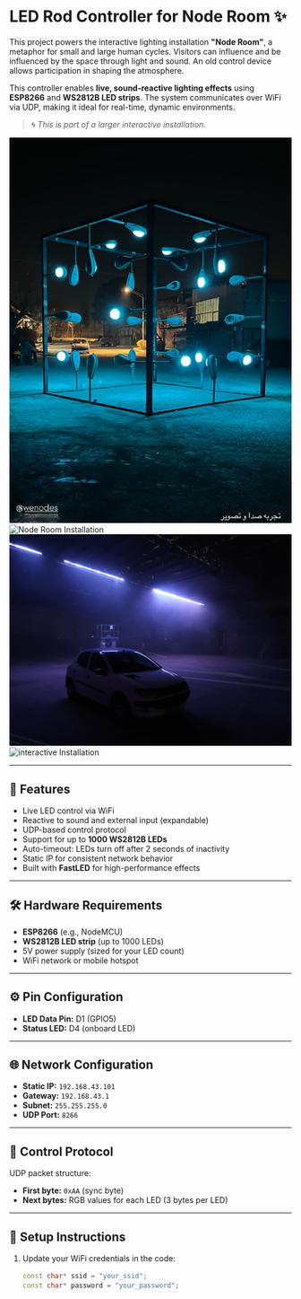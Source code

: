 # LED Rod Controller for **Node Room** ✨

This project powers the interactive lighting installation **"Node Room"**, a metaphor for small and large human cycles. Visitors can influence and be influenced by the space through light and sound. An old control device allows participation in shaping the atmosphere.

This controller enables **live, sound-reactive lighting effects** using **ESP8266** and **WS2812B LED strips**. The system communicates over WiFi via UDP, making it ideal for real-time, dynamic environments.

> 🌀 _This is part of a larger interactive installation._  

![Node Room Installation](photos/noderoom.jpg)
![Node Room Installation](photos/noderoom.gif)
![interactive Installation](photos/interactive.jpg)
![interactive Installation](photos/interactive.gif)

---

## 🔧 Features

- Live LED control via WiFi
- Reactive to sound and external input (expandable)
- UDP-based control protocol
- Support for up to **1000 WS2812B LEDs**
- Auto-timeout: LEDs turn off after 2 seconds of inactivity
- Static IP for consistent network behavior
- Built with **FastLED** for high-performance effects

---

## 🛠 Hardware Requirements

- **ESP8266** (e.g., NodeMCU)
- **WS2812B LED strip** (up to 1000 LEDs)
- 5V power supply (sized for your LED count)
- WiFi network or mobile hotspot

---

## ⚙️ Pin Configuration

- **LED Data Pin:** D1 (GPIO5)  
- **Status LED:** D4 (onboard LED)

---

## 🌐 Network Configuration

- **Static IP:** `192.168.43.101`  
- **Gateway:** `192.168.43.1`  
- **Subnet:** `255.255.255.0`  
- **UDP Port:** `8266`

---

## 📡 Control Protocol

UDP packet structure:
- **First byte:** `0xAA` (sync byte)
- **Next bytes:** RGB values for each LED (3 bytes per LED)

---

## 🚀 Setup Instructions

1. Update your WiFi credentials in the code:
   ```cpp
   const char* ssid = "your_ssid";
   const char* password = "your_password";
